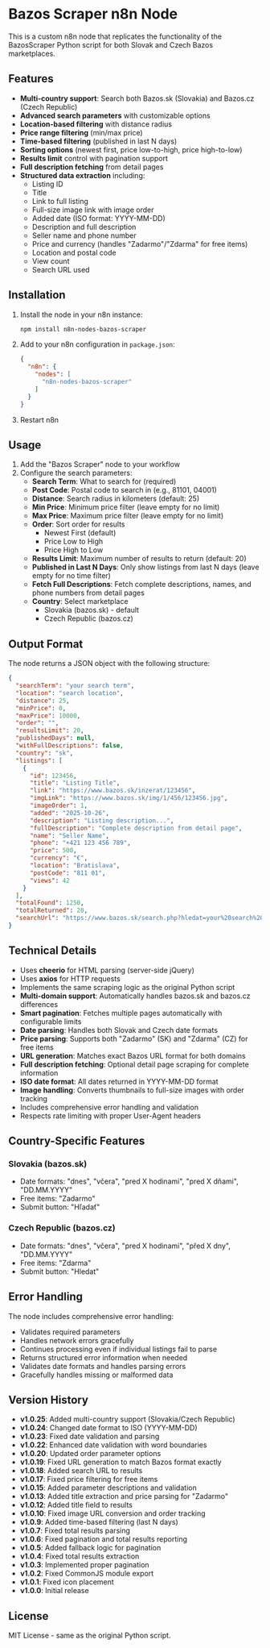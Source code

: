 # Bazos Scraper n8n Node

This is a custom n8n node that replicates the functionality of the BazosScraper Python script for both Slovak and Czech Bazos marketplaces.

## Features

- **Multi-country support**: Search both Bazos.sk (Slovakia) and Bazos.cz (Czech Republic)
- **Advanced search parameters** with customizable options
- **Location-based filtering** with distance radius
- **Price range filtering** (min/max price)
- **Time-based filtering** (published in last N days)
- **Sorting options** (newest first, price low-to-high, price high-to-low)
- **Results limit** control with pagination support
- **Full description fetching** from detail pages
- **Structured data extraction** including:
  - Listing ID
  - Title
  - Link to full listing
  - Full-size image link with image order
  - Added date (ISO format: YYYY-MM-DD)
  - Description and full description
  - Seller name and phone number
  - Price and currency (handles "Zadarmo"/"Zdarma" for free items)
  - Location and postal code
  - View count
  - Search URL used

## Installation

1. Install the node in your n8n instance:
   ```bash
   npm install n8n-nodes-bazos-scraper
   ```

2. Add to your n8n configuration in `package.json`:
   ```json
   {
     "n8n": {
       "nodes": [
         "n8n-nodes-bazos-scraper"
       ]
     }
   }
   ```

3. Restart n8n

## Usage

1. Add the "Bazos Scraper" node to your workflow
2. Configure the search parameters:
   - **Search Term**: What to search for (required)
   - **Post Code**: Postal code to search in (e.g., 81101, 04001)
   - **Distance**: Search radius in kilometers (default: 25)
   - **Min Price**: Minimum price filter (leave empty for no limit)
   - **Max Price**: Maximum price filter (leave empty for no limit)
   - **Order**: Sort order for results
     - Newest First (default)
     - Price Low to High
     - Price High to Low
   - **Results Limit**: Maximum number of results to return (default: 20)
   - **Published in Last N Days**: Only show listings from last N days (leave empty for no time filter)
   - **Fetch Full Descriptions**: Fetch complete descriptions, names, and phone numbers from detail pages
   - **Country**: Select marketplace
     - Slovakia (bazos.sk) - default
     - Czech Republic (bazos.cz)

## Output Format

The node returns a JSON object with the following structure:

```json
{
  "searchTerm": "your search term",
  "location": "search location",
  "distance": 25,
  "minPrice": 0,
  "maxPrice": 10000,
  "order": "",
  "resultsLimit": 20,
  "publishedDays": null,
  "withFullDescriptions": false,
  "country": "sk",
  "listings": [
    {
      "id": 123456,
      "title": "Listing Title",
      "link": "https://www.bazos.sk/inzerat/123456",
      "imgLink": "https://www.bazos.sk/img/1/456/123456.jpg",
      "imageOrder": 1,
      "added": "2025-10-26",
      "description": "Listing description...",
      "fullDescription": "Complete description from detail page",
      "name": "Seller Name",
      "phone": "+421 123 456 789",
      "price": 500,
      "currency": "€",
      "location": "Bratislava",
      "postCode": "811 01",
      "views": 42
    }
  ],
  "totalFound": 1250,
  "totalReturned": 20,
  "searchUrl": "https://www.bazos.sk/search.php?hledat=your%20search%20term&rubriky=www&hlokalita=81101&humkreis=25&cenaod=0&cenado=10000&Submit=H%C4%BEada%C5%A5&order=&kitx=ano"
}
```

## Technical Details

- Uses **cheerio** for HTML parsing (server-side jQuery)
- Uses **axios** for HTTP requests
- Implements the same scraping logic as the original Python script
- **Multi-domain support**: Automatically handles bazos.sk and bazos.cz differences
- **Smart pagination**: Fetches multiple pages automatically with configurable limits
- **Date parsing**: Handles both Slovak and Czech date formats
- **Price parsing**: Supports both "Zadarmo" (SK) and "Zdarma" (CZ) for free items
- **URL generation**: Matches exact Bazos URL format for both domains
- **Full description fetching**: Optional detail page scraping for complete information
- **ISO date format**: All dates returned in YYYY-MM-DD format
- **Image handling**: Converts thumbnails to full-size images with order tracking
- Includes comprehensive error handling and validation
- Respects rate limiting with proper User-Agent headers

## Country-Specific Features

### Slovakia (bazos.sk)
- Date formats: "dnes", "včera", "pred X hodinami", "pred X dňami", "DD.MM.YYYY"
- Free items: "Zadarmo"
- Submit button: "Hľadať"

### Czech Republic (bazos.cz)
- Date formats: "dnes", "včera", "pred X hodinami", "před X dny", "DD.MM.YYYY"
- Free items: "Zdarma"
- Submit button: "Hledat"

## Error Handling

The node includes comprehensive error handling:
- Validates required parameters
- Handles network errors gracefully
- Continues processing even if individual listings fail to parse
- Returns structured error information when needed
- Validates date formats and handles parsing errors
- Gracefully handles missing or malformed data

## Version History

- **v1.0.25**: Added multi-country support (Slovakia/Czech Republic)
- **v1.0.24**: Changed date format to ISO (YYYY-MM-DD)
- **v1.0.23**: Fixed date validation and parsing
- **v1.0.22**: Enhanced date validation with word boundaries
- **v1.0.20**: Updated order parameter options
- **v1.0.19**: Fixed URL generation to match Bazos format exactly
- **v1.0.18**: Added search URL to results
- **v1.0.17**: Fixed price filtering for free items
- **v1.0.15**: Added parameter descriptions and validation
- **v1.0.13**: Added title extraction and price parsing for "Zadarmo"
- **v1.0.12**: Added title field to results
- **v1.0.10**: Fixed image URL conversion and order tracking
- **v1.0.9**: Added time-based filtering (last N days)
- **v1.0.7**: Fixed total results parsing
- **v1.0.6**: Fixed pagination and total results reporting
- **v1.0.5**: Added fallback logic for pagination
- **v1.0.4**: Fixed total results extraction
- **v1.0.3**: Implemented proper pagination
- **v1.0.2**: Fixed CommonJS module export
- **v1.0.1**: Fixed icon placement
- **v1.0.0**: Initial release

## License

MIT License - same as the original Python script.
